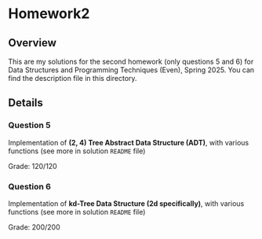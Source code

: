 # Homework2

## Overview

This are my solutions for the second homework (only questions 5 and 6) for Data Structures and Programming Techniques (Even), Spring 2025. You can find the description file in this directory.

## Details
### Question 5
Implementation of **(2, 4) Tree Abstract Data Structure (ADT)**, with various functions (see more in solution `README` file)

Grade: 120/120

### Question 6
Implementation of **kd-Tree Data Structure (2d specifically)**, with various functions (see more in solution `README` file)

Grade: 200/200

